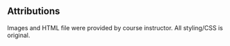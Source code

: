 ## Attributions
Images and HTML file were provided by course instructor. All styling/CSS is original.